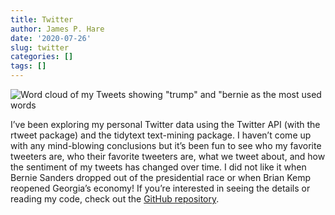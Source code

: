 ```yaml
---
title: Twitter
author: James P. Hare
date: '2020-07-26'
slug: twitter
categories: []
tags: []
---
```


![Word cloud of my Tweets showing "trump" and "bernie as the most used words](/post/2020-07-26-twitter_files/unnamed-chunk-3-2.png)

I’ve been exploring my personal Twitter data using the Twitter API (with the rtweet package) and the tidytext text-mining package. I haven’t come up with any mind-blowing conclusions but it’s been fun to see who my favorite tweeters are, who their favorite tweeters are, what we tweet about, and how the sentiment of my tweets has changed over time. I did not like it when Bernie Sanders dropped out of the presidential race or when Brian Kemp reopened Georgia’s economy! If you’re interested in seeing the details or reading my code, check out the [GitHub repository](https://github.com/jamesphare/unnamed_twitter_project/tree/bbe29ded31676e2a6f7cb89671174ce21cad8930). 
